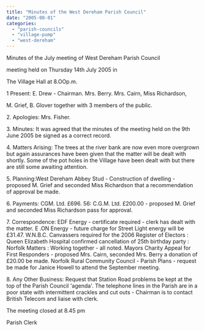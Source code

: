 ```yaml
---
title: "Minutes of the West Dereham Parish Council"
date: "2005-08-01"
categories: 
  - "parish-councils"
  - "village-pump"
  - "west-dereham"
---
```


Minutes of the July meeting of West Dereham Parish Council

meeting held on Thursday 14th July 2005 in

The Village Hall at 8.OOp.m.

1 Present: E. Drew - Chairman. Mrs. Berry. Mrs. Cairn, Miss Richardson,

M. Grief, B. Glover together with 3 members of the public.

2\. Apologies: Mrs. Fisher.

3\. Minutes: It was agreed that the minutes of the meeting held on the 9th June 2005 be signed as a correct record.

4\. Matters Arising: The trees at the river bank are now even more overgrown but again assurances have been given that the matter will be dealt with shortly. Some of the pot holes in the Village have been dealt with but there are still some awaiting attention.

5\. Planning:West Dereham Abbey Stud - Construction of dwelling - proposed M. Grief and seconded Miss Richardson that a recommendation of approval be made.

6\. Payments: CGM. Ltd. £696. 56: C.G.M. Ltd. £200.00 - proposed M. Grief and seconded Miss Richardson pass for approval.

7\. Correspondence: EDF Energy - certificate required - clerk has dealt with the matter. E .ON Energy - future charge for Street Light energy will be £31.47. W.N.B.C. Canvassers required for the 2006 Register of Electors : Queen Elizabeth Hospital confirmed cancellation of 25th birthday party : Norfolk Matters : Working together - all noted. Mayors Charity Appeal for First Responders - proposed Mrs. Cairn, seconded Mrs. Berry a donation of £20.00 be made. Norfolk Rural Community Council - Parish Plans - request be made for Janice Howell to attend the September meeting.

8\. Any Other Business: Request that Station Road problems be kept at the top of the Parish Council 'agenda'. The telephone lines in the Parish are in a poor state with intermittent crackles and cut outs - Chairman is to contact British Telecom and liaise with clerk.

The meeting closed at 8.45 pm

Parish Clerk
